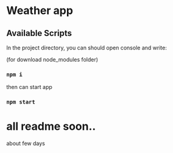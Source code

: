 # Weather app

## Available Scripts

In the project directory, you can should open console and write:

(for download node_modules folder)

### `npm i`

then can start app

### `npm start`

# all readme soon..

about few days 